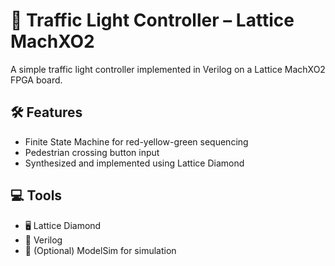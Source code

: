 # 🚦 Traffic Light Controller – Lattice MachXO2

A simple traffic light controller implemented in Verilog on a Lattice MachXO2 FPGA board.

## 🛠 Features
- Finite State Machine for red-yellow-green sequencing
- Pedestrian crossing button input
- Synthesized and implemented using Lattice Diamond

## 💻 Tools
- 🖥️ Lattice Diamond
- 🧠 Verilog
- 🧪 (Optional) ModelSim for simulation


